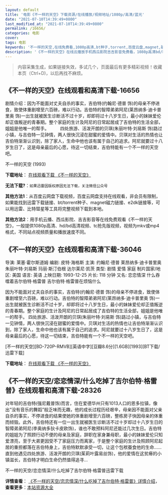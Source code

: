 ```yaml
---
layout: default
title: '电影《不一样的天空》下载资源/在线播放/视频地址/1080p/高清/蓝光'
date: "2021-07-10T14:39:49+0800"
last_modified_at: "2021-07-10T14:39:49+0800"
permalink: /16656/
categories: 电影
cover:
tags: 电影
keywords: '不一样的天空,在线免费看,1080p高清,bt种子,torrent,百度云盘,magnet,磁力链,迅雷下载资源'
description: '《不一样的天空》在线云播放手机西瓜影院吉吉影音免费看，1080p高清bd/hd未删减完整版和tc抢先枪版，mkv/mp4格式，附带bt/torrent种子、magnet/磁力链、百度云盘、网盘资源迅雷下载链接'
---
```


>内容采集生成，如果链接失效，多试几个，页面最后有更多精彩视频！收藏本页（Ctrl+D)，以后再找不麻烦。


## 《不一样的天空》在线观看和高清下载-16656

剧情介绍：因为不能面对丈夫自杀的事实，吉伯特(约翰尼·德普 饰)的母亲不停进食，致使体重剧增至六百磅，难以行动。吉伯特的智障弟弟阿尼(莱昂纳多·迪卡普里奥 饰)一出生就被医生诊断活不过十岁，却即将过十八岁生日，最小的妹妹爱伦却正值叛逆的青春期。整个家庭的生计及阿尼的日常起居成了吉伯特的生活全部，姐姐是他唯一的帮手。  　　四处旅游、活泼开朗的贝琪(朱丽叶特·刘易斯 饰)路过小镇，与吉伯特一见钟情，两人很快沉浸在甜蜜的爱情中。贝琪对生活的热情也让吉伯特渐渐认识到，除了家人，生命中他也该有属于自己的追求。阿尼就要过十八岁生日了，这是母亲最后的心愿，待这一切结束，吉伯特能有一个不一样的天空吧。


不一样的天空 (1993)

**下载地址**： [在线观看下载 《不一样的天空》](https://www.btbtdy.me/btdy/dy3937.html) 


**无法下载?**：`如果迅雷因版权原因无法下载，关注微信公众号 `

**其他方法1**：从百度云网盘下载视频，百度云网盘支持在线观看，非会员有限制，如果能找到迅雷下载链接、bt/torrent种子、magnet磁力链接、e2dk链接等，可以用迅雷、比特彗星等工具将完整视频下载到本地。

**其他方法2**：用手机云播、西瓜影院、吉吉影音等在线免费观看《不一样的天空》，一般提供1080p高清、hd/bd高清视频、tc抢先版视频，视频为mkv或mp4格式，不同站点视频质量和播放速度不同。


## 《不一样的天空》在线观看和高清下载-36046

导演: 莱塞·霍尔斯道姆 编剧: 皮特·海格斯 主演: 约翰尼·德普 莱昂纳多·迪卡普里奥 朱丽叶特·刘易斯 玛丽·斯汀伯根 达尔莱尼·凯茨 类型: 剧情 爱情 家庭 制片国家/地区: 美国 语言: 英语 上映日期: 1993-12-25 片长: 118 分钟 又名: 恋恋情深 什么吞噬着吉尔伯特·格雷普 吉尔伯特·格雷普在烦恼什么

因为不能面对丈夫自杀的事实，吉伯特(约翰尼·德普 饰)的母亲不停进食，致使体重剧增至六百磅，难以行动。吉伯特的智障弟弟阿尼(莱昂纳多·迪卡普里奥 饰)一出生就被医生诊断活不过十岁，却即将过十八岁生日，最小的妹妹爱伦却正值叛逆的青春期。整个家庭的生计及阿尼的日常起居成了吉伯特的生活全部，姐姐是他唯一的帮手。 四处旅游、活泼开朗的贝琪(朱丽叶特·刘易斯 饰)路过小镇，与吉伯特一见钟情，两人很快沉浸在甜蜜的爱情中。贝琪对生活的热情也让吉伯特渐渐认识到，除了家人，生命中他也该有属于自己的追求。阿尼就要过十八岁生日了，这是母亲最后的心愿，待这一切结束，吉伯特能有一个不一样的天空吧。


[不一样的天空][BD-720P-RMVB][英语中字][豆瓣8.6分][1.6GB][1993][BT下载/迅雷下载]

**下载地址**： [在线观看下载 《不一样的天空》](https://www.btdx8.com/torrent/whats_eating_gilbert_grape_1993.html) 


## 《不一样的天空/恋恋情深/什么吃掉了吉尔伯特·格雷普》在线观看和高清下载-28326

对年轻的吉伯特(强尼戴普饰)而言，住在爱德华州只有1013人口的恩多拉镇，像出“没有音乐的舞蹈&rdquo;般乏味而无趣，他的成长过程历经艰辛，母亲因不能面对父亲自杀的事实，不停进食的结果使她的体重剧增至六百磅，整栋房子快因母亲的体重而倾毁。此外，吉伯特还有一位一出生就被医生诊断活不过十岁却过十八岁生日的智障弟弟阿尼(李奥纳多狄卡皮欧饰)，谁也不敢预料阿尼还能过几次生日。吉伯特的姐姐为了照顾行动不便的母亲及家庭，辞职在家身兼母职，最小的妹妹爱伦只知爱漂亮，至于大弟更因受不了家庭压力而离家，于是整个家庭的生计及照顾阿尼起居的重担都落在吉伯特身上，吉伯特默默承受一切，让这个包袱蚕食他的生命&hellip;…直到他遇见四处旅游、活泼开朗的贝琪(茱莉叶露易丝饰)，他的爱情在这贫瘠的小镇滋长，吉伯特才明白生命仍然值得追寻…


不一样的天空/恋恋情深/什么吃掉了吉尔伯特·格雷普迅雷下载

**详情查看**： [《不一样的天空/恋恋情深/什么吃掉了吉尔伯特·格雷普》详情介绍](/movie/28326/)， **查看更多**：[本站资源大全](/movie/t/all/)

